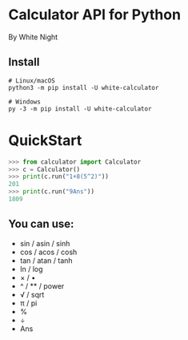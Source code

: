 # Calculator API for Python
By White Night
## Install
```shell
# Linux/macOS
python3 -m pip install -U white-calculator

# Windows
py -3 -m pip install -U white-calculator
```


# QuickStart
```python
>>> from calculator import Calculator
>>> c = Calculator()
>>> print(c.run("1+8(5^2)"))
201
>>> print(c.run("9Ans"))
1809
```

## You can use:
- sin / asin / sinh
- cos / acos / cosh
- tan / atan / tanh
- ln / log
- × / •
- ^ / ** / power
- √ / sqrt
- π / pi
- %
- ÷
- Ans